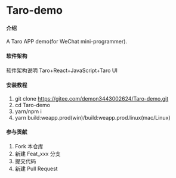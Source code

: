 # Taro-demo

#### 介绍
A Taro APP demo(for WeChat mini-programmer).


    
#### 软件架构  
软件架构说明
Taro+React+JavaScript+Taro UI  
   

#### 安装教程

1.  git clone https://gitee.com/demon3443002624/Taro-demo.git
2.  cd Taro-demo
3.  yarn/npm i
4.  yarn build:weapp.prod(win)/build:weapp.prod.linux(mac/Linux)


#### 参与贡献

1.  Fork 本仓库
2.  新建 Feat_xxx 分支  
3.  提交代码
4.  新建 Pull Request
